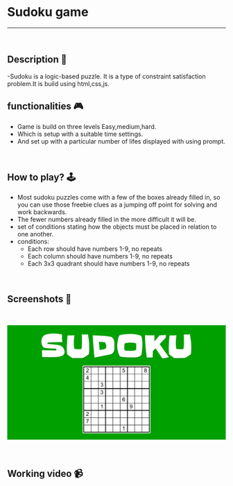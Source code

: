 # **Sudoku game**

---

<br>

## **Description 📃** 
-Sudoku is a logic-based puzzle. It is a type of constraint satisfaction problem.It is build using html,css,js.


## **functionalities 🎮** 
- Game is build on three levels Easy,medium,hard.
- Which is setup with a suitable time settings.
- And set up with a particular number of lifes displayed with using prompt.
<br>

## **How to play? 🕹️**
- Most sudoku puzzles come with a few of the boxes already filled in, so you can use those freebie clues as a jumping off point for solving and work backwards.
- The fewer numbers already filled in the more difficult it will be.
- set of conditions stating how the objects must be placed in relation to one another.
- conditions:
  - Each row should have numbers 1-9, no repeats
  - Each column should have numbers 1-9, no repeats
  - Each 3x3 quadrant should have numbers 1-9, no repeats
  
<br>

## **Screenshots 📸**

<br>

![image](../../assets/images/sudoku.png)

<br>

## **Working video 📹**
<!-- add your working video over here -->
